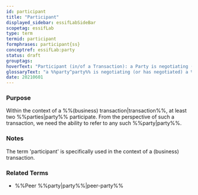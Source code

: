 ```yaml
---
id: participant
title: "Participant"
displayed_sidebar: essifLabSideBar
scopetag: essifLab
type: term
termid: participant
formphrases: participant{ss}
conceptref: essifLab:party
status: draft
grouptags:
hoverText: "Participant (in/of a Transaction): a Party is negotiating (or has negotiated) a Transaction Agreement."
glossaryText: "a %%party^party%% is negotiating (or has negotiated) a %%transaction agreement^transaction-agreement%%."
date: 20210601
---
```


### Purpose
Within the context of a %%(business) transaction|transaction%%, at least two %%parties|party%% participate. From the perspective of such a transaction, we need the ability to refer to any such %%party|party%%.

### Notes
The term 'participant' is specifically used in the context of a (business) transaction.

### Related Terms
- %%Peer %%party|party%%|peer-party%%